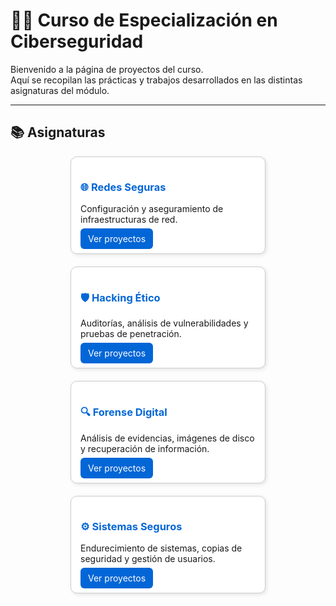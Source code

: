 # 🧑‍💻 Curso de Especialización en Ciberseguridad

Bienvenido a la página de proyectos del curso.  
Aquí se recopilan las prácticas y trabajos desarrollados en las distintas asignaturas del módulo.

---

## 📚 Asignaturas

<div style="display: flex; flex-wrap: wrap; gap: 20px; justify-content: center;">

  <div style="border:1px solid #ccc;border-radius:10px;width:280px;padding:15px;background:#fff;box-shadow:2px 2px 6px rgba(0,0,0,0.1);">
    <h3 style="color:#0366d6;">🌐 Redes Seguras</h3>
    <p>Configuración y aseguramiento de infraestructuras de red.</p>
    <a href="redes.md" style="text-decoration:none;color:white;background:#0366d6;padding:8px 12px;border-radius:6px;">Ver proyectos</a>
  </div>

  <div style="border:1px solid #ccc;border-radius:10px;width:280px;padding:15px;background:#fff;box-shadow:2px 2px 6px rgba(0,0,0,0.1);">
    <h3 style="color:#0366d6;">🛡️ Hacking Ético</h3>
    <p>Auditorías, análisis de vulnerabilidades y pruebas de penetración.</p>
    <a href="hacking.md" style="text-decoration:none;color:white;background:#0366d6;padding:8px 12px;border-radius:6px;">Ver proyectos</a>
  </div>

  <div style="border:1px solid #ccc;border-radius:10px;width:280px;padding:15px;background:#fff;box-shadow:2px 2px 6px rgba(0,0,0,0.1);">
    <h3 style="color:#0366d6;">🔍 Forense Digital</h3>
    <p>Análisis de evidencias, imágenes de disco y recuperación de información.</p>
    <a href="forense.md" style="text-decoration:none;color:white;background:#0366d6;padding:8px 12px;border-radius:6px;">Ver proyectos</a>
  </div>

  <div style="border:1px solid #ccc;border-radius:10px;width:280px;padding:15px;background:#fff;box-shadow:2px 2px 6px rgba(0,0,0,0.1);">
    <h3 style="color:#0366d6;">⚙️ Sistemas Seguros</h3>
    <p>Endurecimiento de sistemas, copias de seguridad y gestión de usuarios.</p>
    <a href="sistemas.md" style="text-decoration:none;color:white;background:#0366d6;padding:8px 12px;border-radius:6px;">Ver proyectos</a>
  </div>

</div>
